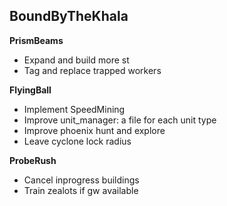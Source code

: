**BoundByTheKhala**
-

**PrismBeams**
- Expand and build more st
- Tag and replace trapped workers

**FlyingBall**
- Implement SpeedMining
- Improve unit_manager: a file for each unit type
- Improve phoenix hunt and explore
- Leave cyclone lock radius

**ProbeRush**
- Cancel inprogress buildings
- Train zealots if gw available
